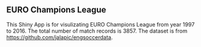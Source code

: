 ## EURO Champions League

This Shiny App is for visulizating EURO Champions League from year 1997 to 2016. The total number of match records is 3857.
The dataset is from https://github.com/jalapic/engsoccerdata.  

